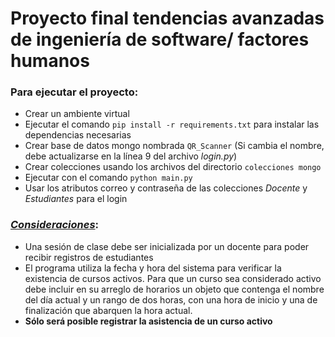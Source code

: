 # Proyecto final tendencias avanzadas de ingeniería de software/ factores humanos


### Para ejecutar el proyecto:
- Crear un ambiente virtual
- Ejecutar el comando `pip install -r requirements.txt` para instalar las dependencias necesarias
- Crear base de datos mongo nombrada `QR_Scanner` (Si cambia el nombre, debe actualizarse en la línea 9 del archivo *login.py*)
- Crear colecciones usando los archivos del directorio `colecciones mongo`
- Ejecutar con el comando `python main.py`
- Usar los atributos correo y contraseña de las colecciones *Docente* y *Estudiantes* para el login

### <u>***Consideraciones***</u>:
- Una sesión de clase debe ser inicializada por un docente para poder recibir registros de estudiantes
- El programa utiliza la fecha y hora del sistema para verificar la existencia de cursos activos. Para que un curso sea considerado activo debe incluir en su arreglo de horarios un objeto que contenga el nombre del día actual y un rango de dos horas, con una hora de inicio y una de finalización que abarquen la hora actual. 
- **Sólo será posible registrar la asistencia de un curso activo**